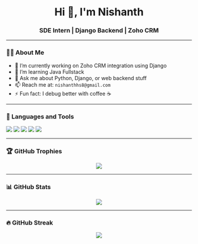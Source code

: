 <h1 align="center">Hi 👋, I'm Nishanth</h1>
<h3 align="center">SDE Intern | Django Backend | Zoho CRM</h3>

---

### 👨‍💻 About Me

- 🔭 I’m currently working on Zoho CRM integration using Django 
- 🌱 I’m learning Java Fullstack
- 💬 Ask me about Python, Django, or web backend stuff
- 📫 Reach me at: `nishanthhs8@gmail.com`
- ⚡ Fun fact: I debug better with coffee ☕️

---

### 🚀 Languages and Tools

<p align="left">
  <img src="https://img.shields.io/badge/Python-3776AB?style=for-the-badge&logo=python&logoColor=white"/>
  <img src="https://img.shields.io/badge/Django-092E20?style=for-the-badge&logo=django&logoColor=white"/>
  <img src="https://img.shields.io/badge/PostgreSQL-336791?style=for-the-badge&logo=postgresql&logoColor=white"/>
  <img src="https://img.shields.io/badge/Git-F05032?style=for-the-badge&logo=git&logoColor=white"/>
  <img src="https://img.shields.io/badge/Linux-FCC624?style=for-the-badge&logo=linux&logoColor=black"/>
</p>

---

### 🏆 GitHub Trophies

<p align="center">
  <img src="[https://github-profile-trophy.vercel.app/?username=YOUR_USERNAME&theme=dracula](https://github.com/users/Nishu2918/achievements/pair-extraordinaire)"/>
</p>

---

### 📊 GitHub Stats

<p align="center">
  <img src="https://github-readme-stats.vercel.app/api?username=YOUR_USERNAME&show_icons=true&theme=tokyonight" />
</p>

---

### 🔥 GitHub Streak

<p align="center">
  <img src="https://github-readme-streak-stats.herokuapp.com/?user=YOUR_USERNAME&theme=radical"/>
</p>

